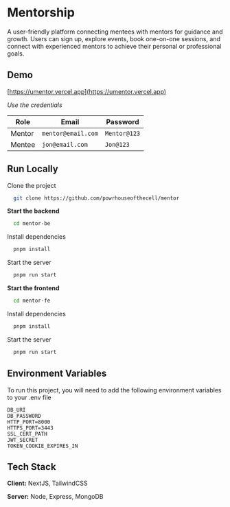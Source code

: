 # Mentorship

A user-friendly platform connecting mentees with mentors for guidance and growth. Users can sign up, explore events, book one-on-one sessions, and connect with experienced mentors to achieve their personal or professional goals.

## Demo

[https://umentor.vercel.app](https://umentor.vercel.app)

_Use the credentials_

| Role   | Email              | Password     |
| ------ | ------------------ | ------------ |
| Mentor | `mentor@email.com` | `Mentor@123` |
| Mentee | `jon@email.com`    | `Jon@123`    |

## Run Locally

Clone the project

```bash
  git clone https://github.com/powrhouseofthecell/mentor
```

**Start the backend**

```bash
  cd mentor-be
```

Install dependencies

```bash
  pnpm install
```

Start the server

```bash
  pnpm run start
```

**Start the frontend**

```bash
  cd mentor-fe
```

Install dependencies

```bash
  pnpm install
```

Start the server

```bash
  pnpm run start
```

## Environment Variables

To run this project, you will need to add the following environment variables to your .env file

`DB_URI`\
`DB_PASSWORD`\
`HTTP_PORT=8000`\
`HTTPS_PORT=3443`\
`SSL_CERT_PATH`\
`JWT_SECRET`\
`TOKEN_COOKIE_EXPIRES_IN`

## Tech Stack

**Client:** NextJS, TailwindCSS

**Server:** Node, Express, MongoDB
